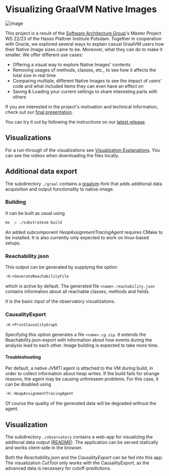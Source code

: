 # Visualizing GraalVM Native Images

![image](https://user-images.githubusercontent.com/33000454/229572068-581c18fc-d350-4d48-96a5-9330b09de339.png)


This project is a result of the [Software Architecture Group](https://www.hpi.uni-potsdam.de/hirschfeld/)'s Master Project WS 22/23 of the Hasso Plattner Institute Potsdam. Together in cooperation with Oracle, we explored several ways to explain casual GraalVM users how their Native Image sizes came to be. Moreover, what they can do to make it smaller. 
We offer different use cases: 
- Offering a visual way to explore Native Images' contents
- Removing usages of methods, classes, etc., to see how it affects the total size in real time
- Comparing multiple, different Native Images to see the impact of users' code and what included items they can even have an effect on
- Saving & Loading your current settings to share interesting parts with others

If you are interested in the project's motivation and technical information, check out our [final presentation](https://github.com/hpi-swa-lab/MPWS2022RH1/blob/main/Visualization%20Explanations.pdf).

You can try it out by following the instructions on our [latest release](https://github.com/hpi-swa-lab/MPWS2022RH1/releases/tag/final).

## Visualizations
For a run-through of the visualizations see [Visualization Explanations](https://github.com/hpi-swa-lab/MPWS2022RH1/blob/main/Visualization%20Explanations.pdf). You can see the videos when downloading the files locally.

## Additional data export

The subdirectory `./graal` contains a [graalvm](https://github.com/oracle/graal)-fork that adds additional data acquisition and output functionality to native-image.

### Building

It can be built as usual using
```bash
mx -p ./substratevm build
```
An added subcomponent _HeapAssignmentTracingAgent_ requires CMake to be installed. It is also currently only expected to work on linux-based setups.

### Reachability.json

This output can be generated by supplying the option
```bash
-H:+GenerateReachabilityFile
```
which is active by default. The generated file `<name>.reachability.json` contains information about all reachable classes, methods and fields.

It is the basic input of the observatory visualizations.

### CausalityExport

```bash
-H:+PrintCausalityGraph
```
Specifying this option generates a file `<name>.cg.zip`. It extends the Reachability.json-export with information about how events during the analysis lead to each other.
Image building is expected to take more time.

#### Troubleshooting

Per default, a native JVMTI agent is attached to the VM during build, in order to collect information about heap writes.
If the build fails for strange reasons, the agent may be causing unforeseen problems. For this case, it can be disabled using
```bash
-H:-HeapAssignmentTracingAgent
```
Of course the quality of the generated data will be degraded without the agent.

## Visualization

The subdirectory `./observatory` contains a web-app for visualizing the additonal data output ([README](./observatory/README.md)).
The application can be served statically and works client-side in the browser.

Both the *Reachability.json* and the *CausalityExport* can be fed into this app.
The visualization _CutTool_ only works with the CausalityExport, as the advanced data is necessary for cutoff-predictions.
